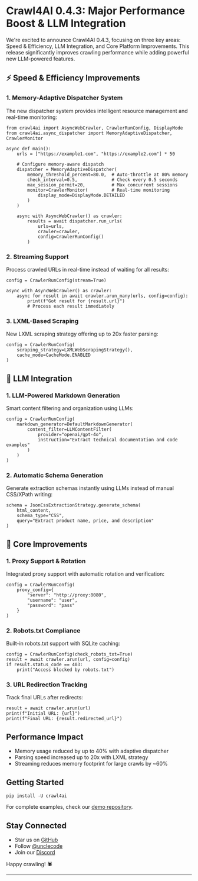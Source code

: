 # Crawl4AI 0.4.3: Major Performance Boost & LLM Integration

We're excited to announce Crawl4AI 0.4.3, focusing on three key areas: Speed & Efficiency, LLM Integration, and Core Platform Improvements. This release significantly improves crawling performance while adding powerful new LLM-powered features.

## ⚡ Speed & Efficiency Improvements

### 1\. Memory-Adaptive Dispatcher System

The new dispatcher system provides intelligent resource management and real-time monitoring:

```hljs csharp
from crawl4ai import AsyncWebCrawler, CrawlerRunConfig, DisplayMode
from crawl4ai.async_dispatcher import MemoryAdaptiveDispatcher, CrawlerMonitor

async def main():
    urls = ["https://example1.com", "https://example2.com"] * 50

    # Configure memory-aware dispatch
    dispatcher = MemoryAdaptiveDispatcher(
        memory_threshold_percent=80.0,  # Auto-throttle at 80% memory
        check_interval=0.5,             # Check every 0.5 seconds
        max_session_permit=20,          # Max concurrent sessions
        monitor=CrawlerMonitor(         # Real-time monitoring
            display_mode=DisplayMode.DETAILED
        )
    )

    async with AsyncWebCrawler() as crawler:
        results = await dispatcher.run_urls(
            urls=urls,
            crawler=crawler,
            config=CrawlerRunConfig()
        )

```

### 2\. Streaming Support

Process crawled URLs in real-time instead of waiting for all results:

```hljs python
config = CrawlerRunConfig(stream=True)

async with AsyncWebCrawler() as crawler:
    async for result in await crawler.arun_many(urls, config=config):
        print(f"Got result for {result.url}")
        # Process each result immediately

```

### 3\. LXML-Based Scraping

New LXML scraping strategy offering up to 20x faster parsing:

```hljs lua
config = CrawlerRunConfig(
    scraping_strategy=LXMLWebScrapingStrategy(),
    cache_mode=CacheMode.ENABLED
)

```

## 🤖 LLM Integration

### 1\. LLM-Powered Markdown Generation

Smart content filtering and organization using LLMs:

```hljs lua
config = CrawlerRunConfig(
    markdown_generator=DefaultMarkdownGenerator(
        content_filter=LLMContentFilter(
            provider="openai/gpt-4o",
            instruction="Extract technical documentation and code examples"
        )
    )
)

```

### 2\. Automatic Schema Generation

Generate extraction schemas instantly using LLMs instead of manual CSS/XPath writing:

```hljs graphql
schema = JsonCssExtractionStrategy.generate_schema(
    html_content,
    schema_type="CSS",
    query="Extract product name, price, and description"
)

```

## 🔧 Core Improvements

### 1\. Proxy Support & Rotation

Integrated proxy support with automatic rotation and verification:

```hljs lua
config = CrawlerRunConfig(
    proxy_config={
        "server": "http://proxy:8080",
        "username": "user",
        "password": "pass"
    }
)

```

### 2\. Robots.txt Compliance

Built-in robots.txt support with SQLite caching:

```hljs lua
config = CrawlerRunConfig(check_robots_txt=True)
result = await crawler.arun(url, config=config)
if result.status_code == 403:
    print("Access blocked by robots.txt")

```

### 3\. URL Redirection Tracking

Track final URLs after redirects:

```hljs python
result = await crawler.arun(url)
print(f"Initial URL: {url}")
print(f"Final URL: {result.redirected_url}")

```

## Performance Impact

- Memory usage reduced by up to 40% with adaptive dispatcher
- Parsing speed increased up to 20x with LXML strategy
- Streaming reduces memory footprint for large crawls by ~60%

## Getting Started

```hljs undefined
pip install -U crawl4ai

```

For complete examples, check our [demo repository](https://github.com/unclecode/crawl4ai/examples).

## Stay Connected

- Star us on [GitHub](https://github.com/unclecode/crawl4ai)
- Follow [@unclecode](https://twitter.com/unclecode)
- Join our [Discord](https://discord.gg/crawl4ai)

Happy crawling! 🕷️

* * *